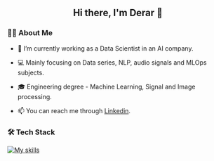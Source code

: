 ## <p align="center">Hi there, I'm Derar 👋</p>

### 👨‍💻 About Me

- 🌱 I’m currently working as a Data Scientist in an AI company.

- :computer: Mainly focusing on Data series, NLP, audio signals and MLOps subjects.

- :mortar_board: Engineering degree - Machine Learning, Signal and Image processing.

- 📫 You can reach me through [Linkedin](https://www.linkedin.com/in/derar-el-hafiane-29a042149/).

### :hammer_and_wrench: Tech Stack

[![My skills](https://skillicons.dev/icons?i=py,pytorch,tensorflow,fastapi,docker,gitlab,gcp,matlab,c,cpp&perline=5)](https://skillicons.dev)



<!--
**Derarelh/Derarelh** is a ✨ _special_ ✨ repository because its `README.md` (this file) appears on your GitHub profile.

Here are some ideas to get you started:

- 🔭 I’m currently working on ...
- 🌱 I’m currently learning ...
- 👯 I’m looking to collaborate on ...
- 🤔 I’m looking for help with ...
- 💬 Ask me about ...


- 😄 Pronouns: ...
- ⚡ Fun fact: ...
-->
